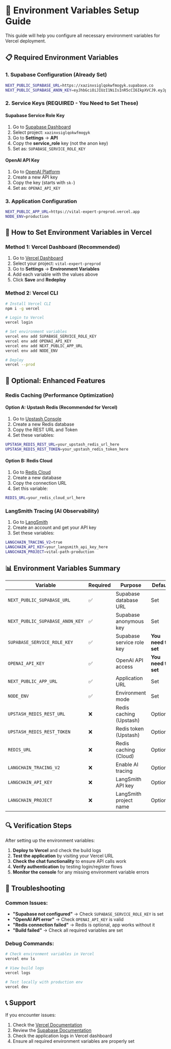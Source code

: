 # 🔧 Environment Variables Setup Guide

This guide will help you configure all necessary environment variables for Vercel deployment.

## 📋 Required Environment Variables

### 1. Supabase Configuration (Already Set)
```bash
NEXT_PUBLIC_SUPABASE_URL=https://xazinxsiglqokwfmogyk.supabase.co
NEXT_PUBLIC_SUPABASE_ANON_KEY=eyJhbGciOiJIUzI1NiIsInR5cCI6IkpXVCJ9.eyJpc3MiOiJzdXBhYmFzZSIsInJlZiI6InhhemlueHNpZ2xxb2t3Zm1vZ3lrIiwicm9sZSI6ImFub24iLCJpYXQiOjE3MzQ2ODkzNzgsImV4cCI6MjA1MDI2NTM3OH0.5qrfkThPewEuFize6meh47xngCvg_9FRKcepFZ7IxsY
```

### 2. Service Keys (REQUIRED - You Need to Set These)

#### Supabase Service Role Key
1. Go to [Supabase Dashboard](https://supabase.com/dashboard)
2. Select project: `xazinxsiglqokwfmogyk`
3. Go to **Settings** → **API**
4. Copy the **service_role** key (not the anon key)
5. Set as: `SUPABASE_SERVICE_ROLE_KEY`

#### OpenAI API Key
1. Go to [OpenAI Platform](https://platform.openai.com/api-keys)
2. Create a new API key
3. Copy the key (starts with `sk-`)
4. Set as: `OPENAI_API_KEY`

### 3. Application Configuration
```bash
NEXT_PUBLIC_APP_URL=https://vital-expert-preprod.vercel.app
NODE_ENV=production
```

## 🚀 How to Set Environment Variables in Vercel

### Method 1: Vercel Dashboard (Recommended)
1. Go to [Vercel Dashboard](https://vercel.com/dashboard)
2. Select your project: `vital-expert-preprod`
3. Go to **Settings** → **Environment Variables**
4. Add each variable with the values above
5. Click **Save** and **Redeploy**

### Method 2: Vercel CLI
```bash
# Install Vercel CLI
npm i -g vercel

# Login to Vercel
vercel login

# Set environment variables
vercel env add SUPABASE_SERVICE_ROLE_KEY
vercel env add OPENAI_API_KEY
vercel env add NEXT_PUBLIC_APP_URL
vercel env add NODE_ENV

# Deploy
vercel --prod
```

## 🔧 Optional: Enhanced Features

### Redis Caching (Performance Optimization)

#### Option A: Upstash Redis (Recommended for Vercel)
1. Go to [Upstash Console](https://console.upstash.com/)
2. Create a new Redis database
3. Copy the REST URL and Token
4. Set these variables:
```bash
UPSTASH_REDIS_REST_URL=your_upstash_redis_url_here
UPSTASH_REDIS_REST_TOKEN=your_upstash_redis_token_here
```

#### Option B: Redis Cloud
1. Go to [Redis Cloud](https://redis.com/try-free/)
2. Create a new database
3. Copy the connection URL
4. Set this variable:
```bash
REDIS_URL=your_redis_cloud_url_here
```

### LangSmith Tracing (AI Observability)
1. Go to [LangSmith](https://smith.langchain.com/)
2. Create an account and get your API key
3. Set these variables:
```bash
LANGCHAIN_TRACING_V2=true
LANGCHAIN_API_KEY=your_langsmith_api_key_here
LANGCHAIN_PROJECT=vital-path-production
```

## 📊 Environment Variables Summary

| Variable | Required | Purpose | Default |
|----------|----------|---------|---------|
| `NEXT_PUBLIC_SUPABASE_URL` | ✅ | Supabase database URL | Set |
| `NEXT_PUBLIC_SUPABASE_ANON_KEY` | ✅ | Supabase anonymous key | Set |
| `SUPABASE_SERVICE_ROLE_KEY` | ✅ | Supabase service role key | **You need to set** |
| `OPENAI_API_KEY` | ✅ | OpenAI API access | **You need to set** |
| `NEXT_PUBLIC_APP_URL` | ✅ | Application URL | Set |
| `NODE_ENV` | ✅ | Environment mode | Set |
| `UPSTASH_REDIS_REST_URL` | ❌ | Redis caching (Upstash) | Optional |
| `UPSTASH_REDIS_REST_TOKEN` | ❌ | Redis token (Upstash) | Optional |
| `REDIS_URL` | ❌ | Redis caching (Cloud) | Optional |
| `LANGCHAIN_TRACING_V2` | ❌ | Enable AI tracing | Optional |
| `LANGCHAIN_API_KEY` | ❌ | LangSmith API key | Optional |
| `LANGCHAIN_PROJECT` | ❌ | LangSmith project name | Optional |

## 🔍 Verification Steps

After setting up the environment variables:

1. **Deploy to Vercel** and check the build logs
2. **Test the application** by visiting your Vercel URL
3. **Check the chat functionality** to ensure API calls work
4. **Verify authentication** by testing login/register flows
5. **Monitor the console** for any missing environment variable errors

## 🚨 Troubleshooting

### Common Issues:
- **"Supabase not configured"** → Check `SUPABASE_SERVICE_ROLE_KEY` is set
- **"OpenAI API error"** → Check `OPENAI_API_KEY` is valid
- **"Redis connection failed"** → Redis is optional, app works without it
- **"Build failed"** → Check all required variables are set

### Debug Commands:
```bash
# Check environment variables in Vercel
vercel env ls

# View build logs
vercel logs

# Test locally with production env
vercel dev
```

## 📞 Support

If you encounter issues:
1. Check the [Vercel Documentation](https://vercel.com/docs)
2. Review the [Supabase Documentation](https://supabase.com/docs)
3. Check the application logs in Vercel dashboard
4. Ensure all required environment variables are properly set
